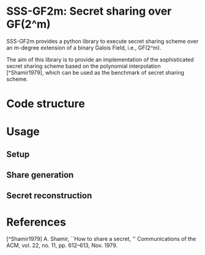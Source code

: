 # SSS-GF2m: Secret sharing over GF(2^m)

SSS-GF2m provides a python library to execute secret sharing scheme over an m-degree extension of a binary Galois Field, i.e., GF(2^m).

The aim of this library is to provide an implementation of the sophisticated secret sharing scheme based on the polynomial interpolation [^Shamir1979], which can be used as the benchmark of secret sharing scheme.

# Code structure

# Usage

## Setup

## Share generation

## Secret reconstruction


# References
[^Shamir1979] A. Shamir, ``How to share a secret, '' Communications of the ACM, vol. 22, no. 11, pp. 612–613, Nov. 1979.
